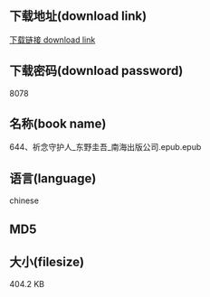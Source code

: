 ## 下载地址(download link)
[下载链接 download link](https://tutu365.netlify.app/?s=644%E3%80%81%E7%A5%88%E5%BF%B5%E5%AE%88%E6%8A%A4%E4%BA%BA_%E4%B8%9C%E9%87%8E%E5%9C%AD%E5%90%BE_%E5%8D%97%E6%B5%B7%E5%87%BA%E7%89%88%E5%85%AC%E5%8F%B8.epub)

## 下载密码(download password)
8078

## 名称(book name)
644、祈念守护人_东野圭吾_南海出版公司.epub.epub

## 语言(language)
chinese

## MD5


## 大小(filesize)
404.2 KB
